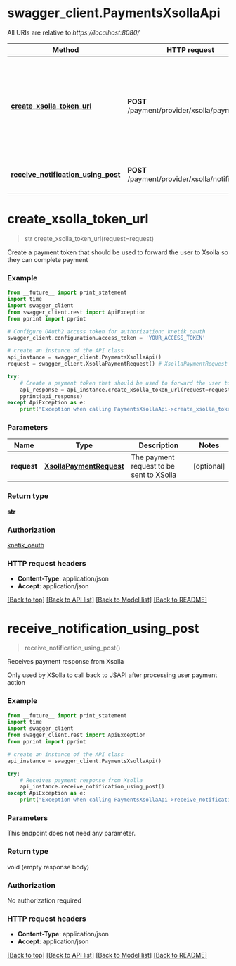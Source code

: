 # swagger_client.PaymentsXsollaApi

All URIs are relative to *https://localhost:8080/*

Method | HTTP request | Description
------------- | ------------- | -------------
[**create_xsolla_token_url**](PaymentsXsollaApi.md#create_xsolla_token_url) | **POST** /payment/provider/xsolla/payment | Create a payment token that should be used to forward the user to Xsolla so they can complete payment
[**receive_notification_using_post**](PaymentsXsollaApi.md#receive_notification_using_post) | **POST** /payment/provider/xsolla/notifications | Receives payment response from Xsolla


# **create_xsolla_token_url**
> str create_xsolla_token_url(request=request)

Create a payment token that should be used to forward the user to Xsolla so they can complete payment

### Example 
```python
from __future__ import print_statement
import time
import swagger_client
from swagger_client.rest import ApiException
from pprint import pprint

# Configure OAuth2 access token for authorization: knetik_oauth
swagger_client.configuration.access_token = 'YOUR_ACCESS_TOKEN'

# create an instance of the API class
api_instance = swagger_client.PaymentsXsollaApi()
request = swagger_client.XsollaPaymentRequest() # XsollaPaymentRequest | The payment request to be sent to XSolla (optional)

try: 
    # Create a payment token that should be used to forward the user to Xsolla so they can complete payment
    api_response = api_instance.create_xsolla_token_url(request=request)
    pprint(api_response)
except ApiException as e:
    print("Exception when calling PaymentsXsollaApi->create_xsolla_token_url: %s\n" % e)
```

### Parameters

Name | Type | Description  | Notes
------------- | ------------- | ------------- | -------------
 **request** | [**XsollaPaymentRequest**](XsollaPaymentRequest.md)| The payment request to be sent to XSolla | [optional] 

### Return type

**str**

### Authorization

[knetik_oauth](../README.md#knetik_oauth)

### HTTP request headers

 - **Content-Type**: application/json
 - **Accept**: application/json

[[Back to top]](#) [[Back to API list]](../README.md#documentation-for-api-endpoints) [[Back to Model list]](../README.md#documentation-for-models) [[Back to README]](../README.md)

# **receive_notification_using_post**
> receive_notification_using_post()

Receives payment response from Xsolla

Only used by XSolla to call back to JSAPI after processing user payment action

### Example 
```python
from __future__ import print_statement
import time
import swagger_client
from swagger_client.rest import ApiException
from pprint import pprint

# create an instance of the API class
api_instance = swagger_client.PaymentsXsollaApi()

try: 
    # Receives payment response from Xsolla
    api_instance.receive_notification_using_post()
except ApiException as e:
    print("Exception when calling PaymentsXsollaApi->receive_notification_using_post: %s\n" % e)
```

### Parameters
This endpoint does not need any parameter.

### Return type

void (empty response body)

### Authorization

No authorization required

### HTTP request headers

 - **Content-Type**: application/json
 - **Accept**: application/json

[[Back to top]](#) [[Back to API list]](../README.md#documentation-for-api-endpoints) [[Back to Model list]](../README.md#documentation-for-models) [[Back to README]](../README.md)

